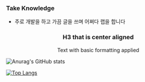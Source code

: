 ### Take Knowledge

- 주로 개발을 하고 가끔 글을 쓰며 어쩌다 랩을 합니다

<h3 style="text-align: center;">H3 that is center aligned</h3>

<p style="text-align: center;">Text with basic formatting applied</p>

![Anurag's GitHub stats](https://github-readme-stats.vercel.app/api?username=nomelancholy&show_icons=true&theme=transparent)

[![Top Langs](https://github-readme-stats.vercel.app/api/top-langs/?username=nomelancholy&layout=compact)](https://github.com/anuraghazra/github-readme-stats)

<!--
**nomelancholy/nomelancholy** is a ✨ _special_ ✨ repository because its `README.md` (this file) appears on your GitHub profile.

Here are some ideas to get you started:

- 🔭 I’m currently working on ...
- 🌱 I’m currently learning ...
- 👯 I’m looking to collaborate on ...
- 🤔 I’m looking for help with ...
- 💬 Ask me about ...
- 📫 How to reach me: ...
- 😄 Pronouns: ...
- ⚡ Fun fact: ...
-->
